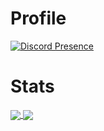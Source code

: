 # Profile
[![Discord Presence](https://lanyard.cnrad.dev/api/885513242225569822)](https://discord.com/users/885513242225569822)

# Stats

<a href="https://github.com/anuraghazra/github-readme-stats">
  <img align="center" src="https://github-readme-stats.vercel.app/api?username=Alleexxi&show_icons=true&theme=radical" />
</a>
<a href="https://github.com/anuraghazra/convoychat">
  <img align="center" src="https://github-readme-stats.vercel.app/api/top-langs/?username=Alleexxi&layout=compact" />
</a>
